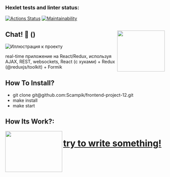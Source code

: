 ### Hexlet tests and linter status:

[![Actions Status](https://github.com/Scampik/frontend-project-12/workflows/hexlet-check/badge.svg)](https://github.com/Scampik/frontend-project-12/actions)
[![Maintainability](https://api.codeclimate.com/v1/badges/e34f26df09602ef2474a/maintainability)](https://codeclimate.com/github/Scampik/frontend-project-12/maintainability)

## Chat! 🚀 () <img align="right" src="" alt="" style="width:150px;height:130px;">

![Иллюстрация к проекту](https://github.com/Scampik/frontend-project-12/tree/raw/main/frontend/src/assets/chat.png)

real-time приложение на React/Redux, используя AJAX, REST, websockets, React (с хуками) + Redux (@reduxjs/toolkit) + Formik

## How To Install?

<ul>
<li>git clone git@github.com:Scampik/frontend-project-12.git</li>
<li>make install</li>
<li>make start</li>
</ul>

## How Its Work?:

<img align="left" src="https://media4.giphy.com/media/KszkcokOMwO6s2aJ99/giphy.gif?cid=ecf05e472ebbng6mfx5ggrj0pk7zj387ep8hf5z7n3nvz88n&ep=v1_gifs_search&rid=giphy.gif&ct=g" alt="" style="width:180px;height:130px;">

# <a href="https://frontend-project-12-production-934d.up.railway.app/" size="20" target=_blank> try to write something!</a>
